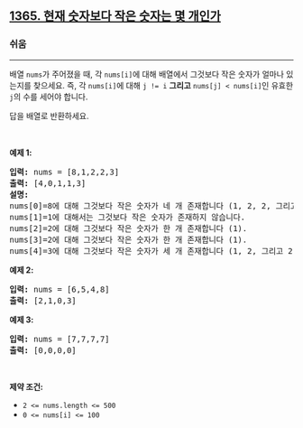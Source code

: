 <h2><a href="https://leetcode.com/problems/how-many-numbers-are-smaller-than-the-current-number">1365. 현재 숫자보다 작은 숫자는 몇 개인가</a></h2><h3>쉬움</h3><hr><p>배열 <code>nums</code>가 주어졌을 때, 각 <code>nums[i]</code>에 대해 배열에서 그것보다 작은 숫자가 얼마나 있는지를 찾으세요. 즉, 각 <code>nums[i]</code>에 대해 <code>j != i</code> <strong>그리고</strong> <code>nums[j] &lt; nums[i]</code>인 유효한 <code>j</code>의 수를 세어야 합니다.</p>

<p>답을 배열로 반환하세요.</p>

<p>&nbsp;</p>
<p><strong class="example">예제 1:</strong></p>

<pre>
<strong>입력:</strong> nums = [8,1,2,2,3]
<strong>출력:</strong> [4,0,1,1,3]
<strong>설명:</strong>
nums[0]=8에 대해 그것보다 작은 숫자가 네 개 존재합니다 (1, 2, 2, 그리고 3).
nums[1]=1에 대해서는 그것보다 작은 숫자가 존재하지 않습니다.
nums[2]=2에 대해 그것보다 작은 숫자가 한 개 존재합니다 (1).
nums[3]=2에 대해 그것보다 작은 숫자가 한 개 존재합니다 (1).
nums[4]=3에 대해 그것보다 작은 숫자가 세 개 존재합니다 (1, 2, 그리고 2).
</pre>

<p><strong class="example">예제 2:</strong></p>

<pre>
<strong>입력:</strong> nums = [6,5,4,8]
<strong>출력:</strong> [2,1,0,3]
</pre>

<p><strong class="example">예제 3:</strong></p>

<pre>
<strong>입력:</strong> nums = [7,7,7,7]
<strong>출력:</strong> [0,0,0,0]
</pre>

<p>&nbsp;</p>
<p><strong>제약 조건:</strong></p>

<ul>
	<li><code>2 &lt;= nums.length &lt;= 500</code></li>
	<li><code>0 &lt;= nums[i] &lt;= 100</code></li>
</ul>

